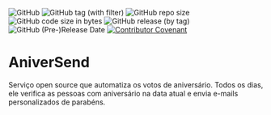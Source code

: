 ![GitHub](https://img.shields.io/github/license/lewoaragao/AniverSend)
![GitHub tag (with filter)](https://img.shields.io/github/v/tag/lewoaragao/AniverSend)
![GitHub repo size](https://img.shields.io/github/repo-size/lewoaragao/AniverSend)
![GitHub code size in bytes](https://img.shields.io/github/languages/code-size/lewoaragao/AniverSend)
![GitHub release (by tag)](https://img.shields.io/github/downloads/lewoaragao/AniverSend/v1.0.0/total)
![GitHub (Pre-)Release Date](https://img.shields.io/github/release-date-pre/lewoaragao/AniverSend)
[![Contributor Covenant](https://img.shields.io/badge/Contributor%20Covenant-2.1-4baaaa.svg)](code_of_conduct.md)

# AniverSend
 Serviço open source que automatiza os votos de aniversário. Todos os dias, ele verifica as pessoas com aniversário na data atual e envia e-mails personalizados de parabéns.

